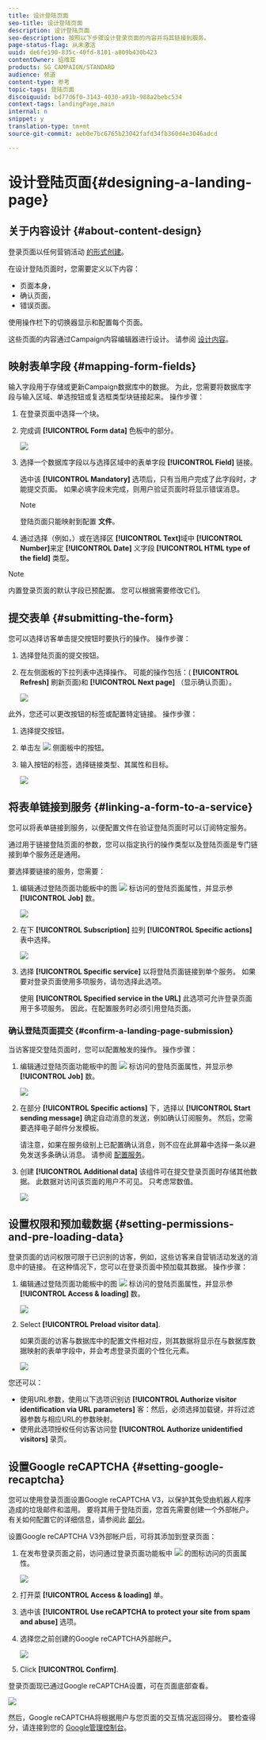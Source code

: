 ```yaml
---
title: 设计登陆页面
seo-title: 设计登陆页面
description: 设计登陆页面
seo-description: 按照以下步骤设计登录页面的内容并将其链接到服务。
page-status-flag: 从未激活
uuid: de6fe190-835c-40fd-8101-a809b430b423
contentOwner: 绍维亚
products: SG_CAMPAIGN/STANDARD
audience: 频道
content-type: 参考
topic-tags: 登陆页面
discoiquuid: bd77d6f0-3143-4030-a91b-988a2bebc534
context-tags: landingPage,main
internal: n
snippet: y
translation-type: tm+mt
source-git-commit: aeb0e7bc6765b23042fafd34fb360d4e3046adcd

---
```



# 设计登陆页面{#designing-a-landing-page}

## 关于内容设计 {#about-content-design}

登录页面以任何营销活动 [的形式创建](../../start/using/marketing-activities.md#about-marketing-activities)。

在设计登陆页面时，您需要定义以下内容：

* 页面本身，
* 确认页面，
* 错误页面。

使用操作栏下的切换器显示和配置每个页面。

这些页面的内容通过Campaign内容编辑器进行设计。 请参阅 [设计内容](../../channels/using/about-landing-page-content-design.md)。

## 映射表单字段 {#mapping-form-fields}

输入字段用于存储或更新Campaign数据库中的数据。 为此，您需要将数据库字段与输入区域、单选按钮或复选框类型块链接起来。 操作步骤：

1. 在登录页面中选择一个块。
1. 完成调 **[!UICONTROL Form data]** 色板中的部分。

   ![](assets/editing_lp_content_4.png)

1. 选择一个数据库字段以与选择区域中的表单字段 **[!UICONTROL Field]** 链接。

   选中该 **[!UICONTROL Mandatory]** 选项后，只有当用户完成了此字段时，才能提交页面。 如果必填字段未完成，则用户验证页面时将显示错误消息。

   >[!NOTE]
   >
   >登陆页面只能映射到配置 **文件**。

1. 通过选择（例如，）或在选择区 **[!UICONTROL Text]**&#x200B;域中 **[!UICONTROL Number]**&#x200B;来定 **[!UICONTROL Date]** 义字段 **[!UICONTROL HTML type of the field]** 类型。

>[!NOTE]
>
>内置登录页面的默认字段已预配置。 您可以根据需要修改它们。

## 提交表单 {#submitting-the-form}

您可以选择访客单击提交按钮时要执行的操作。 操作步骤：

1. 选择登陆页面的提交按钮。
1. 在左侧面板的下拉列表中选择操作。 可能的操作包括：( **[!UICONTROL Refresh]** 刷新页面)和 **[!UICONTROL Next page]** （显示确认页面）。

   ![](assets/editing_lp_content_5.png)

此外，您还可以更改按钮的标签或配置特定链接。 操作步骤：

1. 选择提交按钮。
1. 单击左 ![](assets/lp_link_properties.png) 侧面板中的按钮。
1. 输入按钮的标签，选择链接类型、其属性和目标。

   ![](assets/lp_link_custom.png)

## 将表单链接到服务 {#linking-a-form-to-a-service}

您可以将表单链接到服务，以便配置文件在验证登陆页面时可以订阅特定服务。

通过用于链接登陆页面的参数，您可以指定执行的操作类型以及登陆页面是专门链接到单个服务还是通用。

要选择要链接的服务，您需要：

1. 编辑通过登陆页面功能板中的图 ![](assets/edit_darkgrey-24px.png) 标访问的登陆页面属性，并显示参 **[!UICONTROL Job]** 数。

   ![](assets/lp_edit_properties_button.png)

1. 在下 **[!UICONTROL Subscription]** 拉列 **[!UICONTROL Specific actions]** 表中选择。

   ![](assets/lp_parameters_5.png)

1. 选择 **[!UICONTROL Specific service]** 以将登陆页面链接到单个服务。 如果要对登录页面使用多项服务，请勿选择此选项。

   使用 **[!UICONTROL Specified service in the URL]** 此选项可允许登录页面用于多项服务。 因此，在配置服务时必须引用登陆页面。

### 确认登陆页面提交 {#confirm-a-landing-page-submission}

当访客提交登陆页面时，您可以配置触发的操作。 操作步骤：

1. 编辑通过登陆页面功能板中的图 ![](assets/edit_darkgrey-24px.png) 标访问的登陆页面属性，并显示参 **[!UICONTROL Job]** 数。

   ![](assets/lp_edit_properties_button.png)

1. 在部分 **[!UICONTROL Specific actions]** 下，选择以 **[!UICONTROL Start sending message]** 确定自动消息的发送，例如确认订阅服务。 然后，您需要选择电子邮件分发模板。

   请注意，如果在服务级别上已配置确认消息，则不应在此屏幕中选择一条以避免发送多条确认消息。 请参阅 [配置服务](../../audiences/using/creating-a-service.md)。

1. 创建 **[!UICONTROL Additional data]** 该组件可在提交登录页面时存储其他数据。 此数据对访问该页面的用户不可见。 只考虑常数值。

   ![](assets/lp_parameters_6.png)

## 设置权限和预加载数据 {#setting-permissions-and-pre-loading-data}

登录页面的访问权限可限于已识别的访客，例如，这些访客来自营销活动发送的消息中的链接。 在这种情况下，您可以在登录页面中预加载其数据。 操作步骤：

1. 编辑通过登陆页面功能板中的图 ![](assets/edit_darkgrey-24px.png) 标访问的登陆页面属性，并显示参 **[!UICONTROL Access & loading]** 数。

   ![](assets/lp_edit_properties_button.png)

1. Select **[!UICONTROL Preload visitor data]**.

   如果页面的访客与数据库中的配置文件相对应，则其数据将显示在与数据库数据映射的表单字段中，并会考虑登录页面的个性化元素。

   ![](assets/lp_parameters_3.png)

您还可以：

* 使用URL参数，使用以下选项识别访 **[!UICONTROL Authorize visitor identification via URL parameters]** 客：然后，必须选择加载键，并将过滤器参数与相应URL的参数映射。
* 使用此选项授权任何访客访问登 **[!UICONTROL Authorize unidentified visitors]** 录页。

## 设置Google reCAPTCHA {#setting-google-recaptcha}

您可以使用登录页面设置Google reCAPTCHA V3，以保护其免受由机器人程序造成的垃圾邮件和滥用。 要将其用于登陆页面，您首先需要创建一个外部帐户。 有关如何配置它的详细信息，请参阅此 [部分](../../administration/using/external-accounts.md#google-recaptcha-external-account)。

设置Google reCAPTCHA V3外部帐户后，可将其添加到登录页面：

1. 在发布登录页面之前，访问通过登录页面功能板中 ![](assets/edit_darkgrey-24px.png) 的图标访问的页面属性。

   ![](assets/lp_parameters_google3.png)

1. 打开菜 **[!UICONTROL Access & loading]** 单。
1. 选中该 **[!UICONTROL Use reCAPTCHA to protect your site from spam and abuse]** 选项。
1. 选择您之前创建的Google reCAPTCHA外部帐户。

   ![](assets/lp_parameters_google.png)

1. Click **[!UICONTROL Confirm]**.

登录页面现已通过Google reCAPTCHA设置，可在页面底部查看。

![](assets/lp_parameters_google2.png)

然后，Google reCAPTCHA将根据用户与您页面的交互情况返回得分。 要检查得分，请连接到您的 [Google管理控制台](https://g.co/recaptcha/admin)。
